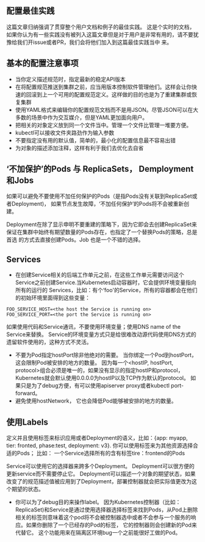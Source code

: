 ## 配置最佳实践
这篇文章归纳强调了贯穿整个用户文档和例子的最佳实践。
这是个实时的文档，如果你认为有一些实践没有被列入这篇文章但是对于用户是非常有用的，请不要犹豫给我们开issue或者PR，我们会将他们加入到这篇最佳实践当中
来。

## 基本的配置注意事项
* 当你定义描述规范时，指定最新的稳定API版本
* 在将配置规范推送到集群之前，应当用版本控制软件管理他们。这样会让你快速的回滚到上一个可用的配置规范定义。这样做的目的也是为了重建集群或恢复集群
* 使用YAML格式来编辑你的配置规范文档而不是用JSON。尽管JSON可以在大多数的场景中作为交互媒介，但是YAML更加面向用户。
* 把相关的对象定义放到同一个文件当中。管理一个文件比管理一堆要方便。 
* kubectl可以接收文件夹路劲作为输入参数
* 不要指定没有用的默认值，简单的，最小化的配置信息最不容易出错
* 为对象的描述添加注释，这样有利于我们去优化去自省

## ‘不加保护’的Pods 与 ReplicaSets， Demployment 和Jobs
如果可以避免不要使用不加任何保护的Pods（是指Pods没有关联到ReplicaSet或者Deployment)， 如果节点发生故障，‘不加任何保护’的Pods将不会被重新创建。

Deployment在除了显示申明不要重建的策略下，因为它即会去创建ReplicaSet来保证在集群中始终有期望数量的Pods存在，也指定了一个替换Pods的策略，总是首选
的方式去直接创建Pods。Job 也是一个不错的选择。

## Services
* 在创建Service相关的后端工作单元之前，在这些工作单元需要访问这个Service之前创建Service.当Kubernetes启动容器时，它会提供环境变量指向所有的运行的
Services，比如：有个‘foo'的Service，所有的容器都会在他们的初始环境里面得到这些变量：
```
FOO_SERVICE_HOST=<the host the Service is running on>
FOO_SERVICE_PORT=<the port the Service is running on>
```
如果使用代码和Service通讯，不要使用环境变量；使用DNS name of the Service来替换。 Service的环境变量方式只是给很难改动源代码使用DNS方式的遗留软件使用的，这种方式不灵活。
* 不要为Pod指定hostPort除非他绝对的需要。 当你绑定一个Pod到hostPort，这会限制Pod被安排的地方的数量。 因为每一个<hostIP, hostPort, protocol>组合必须是唯一的，如果没有显示的指定hostIP和protocol，Kubernetes就会默认使用0.0.0.0为hostIP以及TCP作为默认的protocol。
如果只是为了debug方便，有可以使用apiserver proxy或者kubectl port-forward。
* 避免使用hostNetwork， 它也会降低Pod能够被安排的地方的数量。

## 使用Labels
定义并且使用标签来标识应用或者Deployment的语义，比如：{app: myapp, tier: fronted, phase:test, deployment: v3}. 你可以使用标签来为其他资源选择合适的Pods； 比如： 一个Service选择所有的含有标签tire：frontend的Pods

Service可以使用它的选择器来跨多个Deployment。 Deployment可以很方便的更新service而不需要停止它。
Deployment可以描述一个对象的期望状态，如果改变了的规范描述值被应用到了Deployment，部署控制器就会把实际值更改为这个期望的状态。

* 你可以为了debug目的来操作label。 因为Kubernetes控制器（比如：ReplicaSet)和Service是通过使用选择器选择标签来找到Pods，从Pod上删除相关的标签则意味着这个pod将不会被控制器选中或者不会参与一个服务的响应。如果你删除了一个已经存的Pod的标签， 它的控制器则会创建新的Pod来代替它。 这个功能用来在隔离区环境bug一个之前能很好工做的Pod。
















